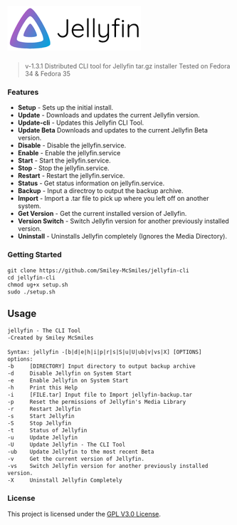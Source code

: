 ![jellyfin-cli](.github/banner-light.png?raw=true "Jellyfin Logo")
======

> v-1.3.1 Distributed CLI tool for Jellyfin tar.gz installer
> Tested on Fedora 34 & Fedora 35

### Features

* **Setup** - Sets up the initial install.
* **Update** - Downloads and updates the current Jellyfin version.
* **Update-cli** - Updates this Jellyfin CLI Tool.
* **Update Beta** Downloads and updates to the current Jellyfin Beta version.
* **Disable** - Disable the jellyfin.service.
* **Enable** - Enable the jellyfin.service
* **Start** - Start the jellyfin.service.
* **Stop** - Stop the jellyfin.service.
* **Restart** - Restart the jellyfin.service.
* **Status** - Get status information on jellyfin.service.
* **Backup** - Input a directroy to output the backup archive.
* **Import** - Import a .tar file to pick up where you left off on another system.
* **Get Version** - Get the current installed version of Jellyfin.
* **Version Switch** - Switch Jellyfin version for another previously installed version.
* **Uninstall** - Uninstalls Jellyfin completely (Ignores the Media Directory).

### Getting Started

```shell
git clone https://github.com/Smiley-McSmiles/jellyfin-cli
cd jellyfin-cli
chmod ug+x setup.sh
sudo ./setup.sh
```

## Usage

```shell
jellyfin - The CLI Tool
-Created by Smiley McSmiles

Syntax: jellyfin -[b|d|e|h|i|p|r|s|S|u|U|ub|v|vs|X] [OPTIONS]
options:
-b     [DIRECTORY] Input directory to output backup archive
-d     Disable Jellyfin on System Start
-e     Enable Jellyfin on System Start
-h     Print this Help
-i     [FILE.tar] Input file to Import jellyfin-backup.tar
-p     Reset the permissions of Jellyfin's Media Library
-r     Restart Jellyfin
-s     Start Jellyfin
-S     Stop Jellyfin
-t     Status of Jellyfin
-u     Update Jellyfin
-U     Update Jellyfin - The CLI Tool
-ub    Update Jellyfin to the most recent Beta
-v     Get the current version of Jellyfin.
-vs    Switch Jellyfin version for another previously installed version.
-X     Uninstall Jellyfin Completely
```

### License

   This project is licensed under the [GPL V3.0 License](https://github.com/Smiley-McSmiles/jellyfin-cli/blob/main/LICENSE).

